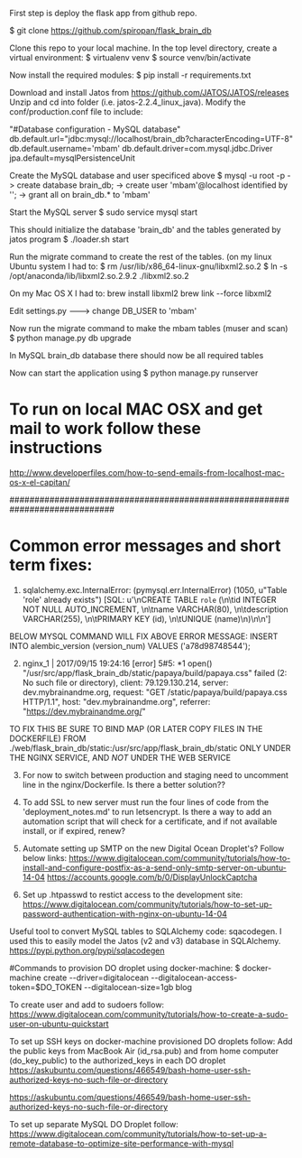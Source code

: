 First step is deploy the flask app from github repo. 

$ git clone https://github.com/spiropan/flask_brain_db

Clone this repo to your local machine. In the top level directory, create a virtual environment:
$ virtualenv venv
$ source venv/bin/activate

Now install the required modules:
$ pip install -r requirements.txt

Download and install Jatos from https://github.com/JATOS/JATOS/releases
Unzip and cd into folder (i.e. jatos-2.2.4_linux_java).
Modify the conf/production.conf file to include:

"#Database configuration - MySQL database"
db.default.url="jdbc:mysql://localhost/brain_db?characterEncoding=UTF-8"
db.default.username='mbam'
db.default.driver=com.mysql.jdbc.Driver
jpa.default=mysqlPersistenceUnit

Create the MySQL database and user specificed above
$ mysql -u root -p
-> create database brain_db;
-> create user 'mbam'@localhost identified by '';
-> grant all on brain_db.* to 'mbam'

Start the MySQL server
$ sudo service mysql start

This should initialize the database 'brain_db' and the tables generated by jatos program
$ ./loader.sh start

Run the migrate command to create the rest of the tables. 
(on my linux Ubuntu system I had to:
$ rm /usr/lib/x86_64-linux-gnu/libxml2.so.2
$ ln -s /opt/anaconda/lib/libxml2.so.2.9.2 ./libxml2.so.2

On my Mac OS X I had to:
brew install libxml2
brew link --force libxml2

Edit settings.py
---> change DB_USER to 'mbam'

Now run the migrate command to make the mbam tables (muser and scan)
$ python manage.py db upgrade

In MySQL brain_db database there should now be all required tables 

Now can start the application using
$ python manage.py runserver


# To run on local MAC OSX and get mail to work follow these instructions
http://www.developerfiles.com/how-to-send-emails-from-localhost-mac-os-x-el-capitan/

#############################################################################
# Common error messages and short term fixes:
1) sqlalchemy.exc.InternalError: (pymysql.err.InternalError) (1050, u"Table 'role' already exists") [SQL: u'\nCREATE TABLE `role` (\n\tid INTEGER NOT NULL AUTO_INCREMENT, \n\tname VARCHAR(80), \n\tdescription VARCHAR(255), \n\tPRIMARY KEY (id), \n\tUNIQUE (name)\n)\n\n']

BELOW MYSQL COMMAND WILL FIX ABOVE ERROR MESSAGE:
INSERT INTO alembic_version (version_num) VALUES ('a78d98748544');

2) nginx_1  | 2017/09/15 19:24:16 [error] 5#5: *1 open() "/usr/src/app/flask_brain_db/static/papaya/build/papaya.css" failed (2: No such file or directory), client: 79.129.130.214, server: dev.mybrainandme.org, request: "GET /static/papaya/build/papaya.css HTTP/1.1", host: "dev.mybrainandme.org", referrer: "https://dev.mybrainandme.org/"

TO FIX THIS BE SURE TO BIND MAP (OR LATER COPY FILES IN THE DOCKERFILE) FROM ./web/flask_brain_db/static:/usr/src/app/flask_brain_db/static ONLY UNDER THE
NGINX SERVICE, AND *NOT* UNDER THE WEB SERVICE

3) For now to switch between production and staging need to uncomment line in the nginx/Dockerfile. Is there a better solution??

4) To add SSL to new server must run the four lines of code from the 'deployment_notes.md' to run letsencrypt. Is there a way to add an automation script that will check for 
a certificate, and if not available install, or if expired, renew?

5) Automate setting up SMTP on the new Digital Ocean Droplet's? Follow below links:
https://www.digitalocean.com/community/tutorials/how-to-install-and-configure-postfix-as-a-send-only-smtp-server-on-ubuntu-14-04
https://accounts.google.com/b/0/DisplayUnlockCaptcha

6) Set up .htpasswd to restict access to the development site:
https://www.digitalocean.com/community/tutorials/how-to-set-up-password-authentication-with-nginx-on-ubuntu-14-04


Useful tool to convert MySQL tables to SQLAlchemy code: 
sqacodegen. I used this to easily model the Jatos (v2 and v3) database in SQLAlchemy. 
https://pypi.python.org/pypi/sqlacodegen

#Commands to provision DO droplet using docker-machine:
$ docker-machine create --driver=digitalocean --digitalocean-access-token=$DO_TOKEN --digitalocean-size=1gb blog

To create user and add to sudoers follow:
https://www.digitalocean.com/community/tutorials/how-to-create-a-sudo-user-on-ubuntu-quickstart

To set up SSH keys on docker-machine provisioned DO droplets follow:
Add the public keys from MacBook Air (id_rsa.pub) and from home computer (do_key_public) to the authorized_keys in each DO droplet
https://askubuntu.com/questions/466549/bash-home-user-ssh-authorized-keys-no-such-file-or-directory


https://askubuntu.com/questions/466549/bash-home-user-ssh-authorized-keys-no-such-file-or-directory


To set up separate MySQL DO Droplet follow:
https://www.digitalocean.com/community/tutorials/how-to-set-up-a-remote-database-to-optimize-site-performance-with-mysql



